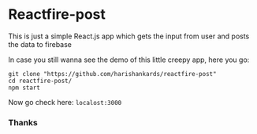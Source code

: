 # Reactfire-post

This is just a simple React.js app which  gets the input from user and posts the data to firebase

In case you still wanna see the demo of this little creepy app, here you go:
```
git clone "https://github.com/harishankards/reactfire-post"
cd reactfire-post/
npm start 
```

Now go check here: `localost:3000`

### Thanks
